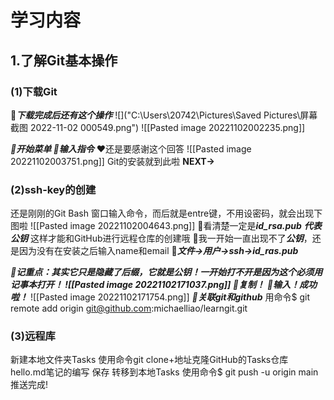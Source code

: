 # 学习内容
## 1.了解Git基本操作
### (1)下载Git 
🐖***下载完成后还有这个操作***
![]("C:\Users\20742\Pictures\Saved Pictures\屏幕截图 2022-11-02 000549.png")
![[Pasted image 20221102002235.png]]

***🍞开始菜单
🍞输入指令***
❤还是要感谢这个回答
![[Pasted image 20221102003751.png]]
Git的安装就到此啦
**NEXT->**
### (2)ssh-key的创建
还是刚刚的Git Bash 窗口输入命令，而后就是entre键，不用设密码，就会出现下图啦
![[Pasted image 20221102004643.png]]
🍞看清楚一定是***id_rsa.pub*** ***代表公钥*** 这样才能和GitHub进行远程仓库的创建哦
🍞我一开始一直出现不了***公钥***，还是因为没有在安装之后输入name和email
🍞***文件->用户->ssh->id_ras.pub***

***🐳记重点：其实它只是隐藏了后缀，它就是公钥！一开始打不开是因为这个必须用记事本打开！
![[Pasted image 20221102171037.png]]
🍞复制！***
***🍞输入！成功啦！***
![[Pasted image 20221102171754.png]]
***🍞关联git和github***
用命令$ git remote add origin git@github.com:michaelliao/learngit.git
### (3)远程库
新建本地文件夹Tasks
使用命令git clone+地址克隆GitHub的Tasks仓库
hello.md笔记的编写
保存
转移到本地Tasks
使用命令$ git push -u origin main
推送完成!

















